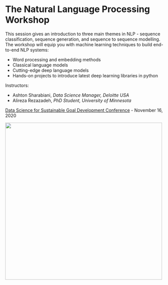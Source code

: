# The Natural Language Processing Workshop

This session gives an introduction to three main themes in NLP - sequence classification, sequence generation, and sequence to sequence modelling. 
The workshop will equip you with machine learning techniques to build end-to-end NLP systems:

* Word processing and embedding methods
* Classical language models
* Cutting-edge deep language models
* Hands-on projects to introduce latest deep learning libraries in python

Instructors:
* Ashton Sharabiani, *Data Science Manager, Deloitte USA*
* Alireza Rezazadeh, *PhD Student, University of Minnesota*

[Data Science for Sustainable Goal Development Conference](https://www.indodataweek.com/agenda) - November 16, 2020

<img src="https://scontent.ffcm1-1.fna.fbcdn.net/v/t1.0-9/122144205_173808654347657_5398820702792337261_n.jpg?_nc_cat=110&ccb=3&_nc_sid=9e2e56&_nc_ohc=uSCqRGhXUhYAX-wmKQP&_nc_ht=scontent.ffcm1-1.fna&oh=51a09aafbbd974792c45ba5f06b36743&oe=604AAF7B" width="500">
